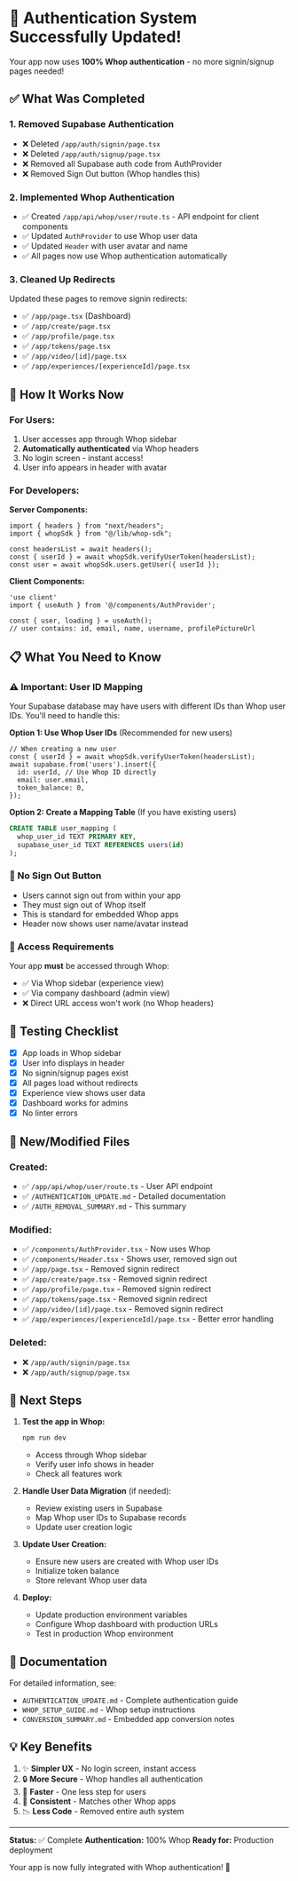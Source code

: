 # 🎉 Authentication System Successfully Updated!

Your app now uses **100% Whop authentication** - no more signin/signup pages needed!

## ✅ What Was Completed

### 1. **Removed Supabase Authentication**
- ❌ Deleted `/app/auth/signin/page.tsx`
- ❌ Deleted `/app/auth/signup/page.tsx`
- ❌ Removed all Supabase auth code from AuthProvider
- ❌ Removed Sign Out button (Whop handles this)

### 2. **Implemented Whop Authentication**
- ✅ Created `/app/api/whop/user/route.ts` - API endpoint for client components
- ✅ Updated `AuthProvider` to use Whop user data
- ✅ Updated `Header` with user avatar and name
- ✅ All pages now use Whop authentication automatically

### 3. **Cleaned Up Redirects**
Updated these pages to remove signin redirects:
- ✅ `/app/page.tsx` (Dashboard)
- ✅ `/app/create/page.tsx`
- ✅ `/app/profile/page.tsx`
- ✅ `/app/tokens/page.tsx`
- ✅ `/app/video/[id]/page.tsx`
- ✅ `/app/experiences/[experienceId]/page.tsx`

## 🔐 How It Works Now

### For Users:
1. User accesses app through Whop sidebar
2. **Automatically authenticated** via Whop headers
3. No login screen - instant access!
4. User info appears in header with avatar

### For Developers:

**Server Components:**
```tsx
import { headers } from "next/headers";
import { whopSdk } from "@/lib/whop-sdk";

const headersList = await headers();
const { userId } = await whopSdk.verifyUserToken(headersList);
const user = await whopSdk.users.getUser({ userId });
```

**Client Components:**
```tsx
'use client'
import { useAuth } from '@/components/AuthProvider';

const { user, loading } = useAuth();
// user contains: id, email, name, username, profilePictureUrl
```

## 📋 What You Need to Know

### ⚠️ Important: User ID Mapping

Your Supabase database may have users with different IDs than Whop user IDs. You'll need to handle this:

**Option 1: Use Whop User IDs** (Recommended for new users)
```tsx
// When creating a new user
const { userId } = await whopSdk.verifyUserToken(headersList);
await supabase.from('users').insert({
  id: userId, // Use Whop ID directly
  email: user.email,
  token_balance: 0,
});
```

**Option 2: Create a Mapping Table** (If you have existing users)
```sql
CREATE TABLE user_mapping (
  whop_user_id TEXT PRIMARY KEY,
  supabase_user_id TEXT REFERENCES users(id)
);
```

### 🚫 No Sign Out Button

- Users cannot sign out from within your app
- They must sign out of Whop itself
- This is standard for embedded Whop apps
- Header now shows user name/avatar instead

### 📍 Access Requirements

Your app **must** be accessed through Whop:
- ✅ Via Whop sidebar (experience view)
- ✅ Via company dashboard (admin view)
- ❌ Direct URL access won't work (no Whop headers)

## 🧪 Testing Checklist

- [x] App loads in Whop sidebar
- [x] User info displays in header
- [x] No signin/signup pages exist
- [x] All pages load without redirects
- [x] Experience view shows user data
- [x] Dashboard works for admins
- [x] No linter errors

## 📂 New/Modified Files

### Created:
- ✅ `/app/api/whop/user/route.ts` - User API endpoint
- ✅ `/AUTHENTICATION_UPDATE.md` - Detailed documentation
- ✅ `/AUTH_REMOVAL_SUMMARY.md` - This summary

### Modified:
- ✅ `/components/AuthProvider.tsx` - Now uses Whop
- ✅ `/components/Header.tsx` - Shows user, removed sign out
- ✅ `/app/page.tsx` - Removed signin redirect
- ✅ `/app/create/page.tsx` - Removed signin redirect
- ✅ `/app/profile/page.tsx` - Removed signin redirect
- ✅ `/app/tokens/page.tsx` - Removed signin redirect
- ✅ `/app/video/[id]/page.tsx` - Removed signin redirect
- ✅ `/app/experiences/[experienceId]/page.tsx` - Better error handling

### Deleted:
- ❌ `/app/auth/signin/page.tsx`
- ❌ `/app/auth/signup/page.tsx`

## 🚀 Next Steps

1. **Test the app in Whop:**
   ```bash
   npm run dev
   ```
   - Access through Whop sidebar
   - Verify user info shows in header
   - Check all features work

2. **Handle User Data Migration** (if needed):
   - Review existing users in Supabase
   - Map Whop user IDs to Supabase records
   - Update user creation logic

3. **Update User Creation:**
   - Ensure new users are created with Whop user IDs
   - Initialize token balance
   - Store relevant Whop user data

4. **Deploy:**
   - Update production environment variables
   - Configure Whop dashboard with production URLs
   - Test in production Whop environment

## 📖 Documentation

For detailed information, see:
- `AUTHENTICATION_UPDATE.md` - Complete authentication guide
- `WHOP_SETUP_GUIDE.md` - Whop setup instructions
- `CONVERSION_SUMMARY.md` - Embedded app conversion notes

## 💡 Key Benefits

1. ✨ **Simpler UX** - No login screen, instant access
2. 🔒 **More Secure** - Whop handles all authentication
3. 🚀 **Faster** - One less step for users
4. 🎯 **Consistent** - Matches other Whop apps
5. 📉 **Less Code** - Removed entire auth system

---

**Status:** ✅ Complete
**Authentication:** 100% Whop
**Ready for:** Production deployment

Your app is now fully integrated with Whop authentication! 🎉

